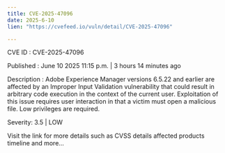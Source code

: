```yaml
---
title: CVE-2025-47096
date: 2025-6-10
lien: "https://cvefeed.io/vuln/detail/CVE-2025-47096"

---
```


CVE ID : CVE-2025-47096

Published :  June 10
2025
11:15 p.m. | 3 hours
14 minutes ago

Description : Adobe Experience Manager versions 6.5.22 and earlier are affected by an Improper Input Validation vulnerability that could result in arbitrary code execution in the context of the current user. Exploitation of this issue requires user interaction in that a victim must open a malicious file. Low privileges are required.

Severity: 3.5 | LOW

Visit the link for more details
such as CVSS details
affected products
timeline
and more...
